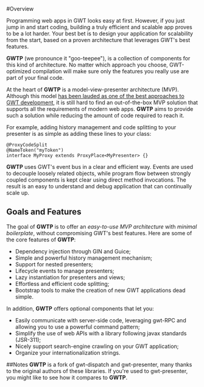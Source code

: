 #Overview

Programming web apps in GWT looks easy at first. However, if you just jump in and start coding, building a truly efficient and scalable app proves to be a lot harder. Your best bet is to design your application for scalability from the start, based on a proven architecture that leverages GWT's best features.

**GWTP** (we pronounce it "goo-teepee"), is a collection of components for this kind of architecture. No matter which approach you choose, GWT-optimized compilation will make sure only the features you really use are part of your final code.

At the heart of **GWTP** is a model-view-presenter architecture (MVP). Although this model [has been lauded as one of the best approaches to GWT development](https://youtu.be/PDuhR18-EdM), it is still hard to find an out-of-the-box MVP solution that supports all the requirements of modern web apps. **GWTP** aims to provide such a solution while reducing the amount of code required to reach it.

For example, adding history management and code splitting to your presenter is as simple as adding these lines to your class:

```
@ProxyCodeSplit
@NameToken("myToken")
interface MyProxy extends ProxyPlace<MyPresenter> {}
```

**GWTP** uses GWT's event bus in a clear and efficient way. Events are used to decouple loosely related objects, while program flow between strongly coupled components is kept clear using direct method invocations. The result is an easy to understand and debug application that can continually scale up.

## Goals and Features
The goal of **GWTP** is to offer an *easy-to-use MVP architecture* with *minimal boilerplate*, without compromising GWT's best features. Here are some of the core features of **GWTP**:

* Dependency injection through GIN and Guice;
* Simple and powerful history management mechanism;
* Support for nested presenters;
* Lifecycle events to manage presenters;
* Lazy instantiation for presenters and views;
* Effortless and efficient code splitting;
* Bootstrap tools to make the creation of new GWT applications dead simple.

In addition, **GWTP** offers optional components that let you:

* Easily communicate with server-side code, leveraging gwt-RPC and allowing you to use a powerful  command pattern;
* Simplify the use of web APIs with a library following javax standards (JSR-311);
* Nicely support search-engine crawling on your GWT application;
* Organize your internationalization strings.

##Notes
**GWTP** is a fork of gwt-dispatch and gwt-presenter, many thanks to the original authors of these libraries. If you're used to gwt-presenter, you might like to see how it compares to **GWTP**.
